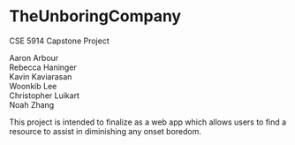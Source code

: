 # TheUnboringCompany
CSE 5914 Capstone Project

Aaron Arbour  
Rebecca Haninger   
Kavin Kaviarasan  
Woonkib Lee  
Christopher Luikart  
Noah Zhang  

This project is intended to finalize as a web app which allows users to find a resource to assist in diminishing any onset boredom.
